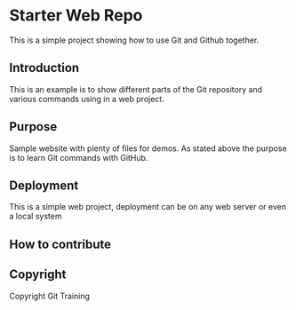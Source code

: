 # Starter Web Repo

This is a simple project showing how to use Git and Github together.

## Introduction

This is an example is to show different parts of the Git repository and various commands using in a web project.

## Purpose

Sample website with plenty of files for demos. As stated above the purpose is to learn Git commands with GitHub.

## Deployment

This is a simple web project, deployment can be on any web server or even a local system

## How to contribute

## Copyright

Copyright Git Training

